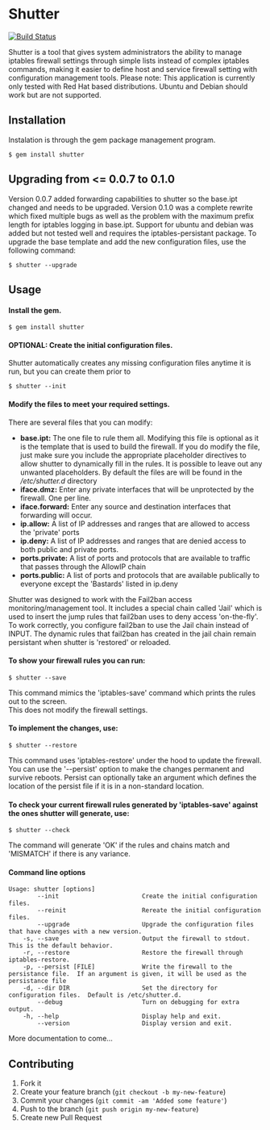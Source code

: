 # Shutter

[![Build Status](https://secure.travis-ci.org/rlyon/shutter.png)](http://travis-ci.org/rlyon/shutter)

Shutter is a tool that gives system administrators the ability to manage 
iptables firewall settings through simple lists instead of complex iptables commands, making it
easier to define host and service firewall setting with configuration management tools.  Please note:
This application is currently only tested with Red Hat based distributions.  Ubuntu and Debian should 
work but are not supported.

## Installation

Instalation is through the gem package management program. 

    $ gem install shutter

## Upgrading from <= 0.0.7 to 0.1.0

Version 0.0.7 added forwarding capabilities to shutter so the base.ipt changed and needs to be upgraded.  Version 0.1.0 was a complete rewrite which fixed multiple
bugs as well as the problem with the maximum prefix length for iptables logging in base.ipt.  Support for ubuntu and debian was added but not tested well and 
requires the iptables-persistant package.  To upgrade the base template and add the new configuration files, use the following command:

    $ shutter --upgrade

## Usage

#### Install the gem.
    
    $ gem install shutter

#### OPTIONAL: Create the initial configuration files.
Shutter automatically creates any missing configuration files anytime it is run, but you can create them prior to 

    $ shutter --init

#### Modify the files to meet your required settings.  

There are several files that you can modify:
* **base.ipt:**  The one file to rule them all.  Modifying this file is optional as
it is the template that is used to build the firewall. If you do modify the file,
just make sure you include the appropriate placeholder directives to allow
shutter to dynamically fill in the rules.  It is possible to leave out any unwanted
placeholders.  By default the files are will be found in the */etc/shutter.d* directory
* **iface.dmz:**  Enter any private interfaces that will be unprotected by the firewall.  One per line.
* **iface.forward:**  Enter any source and destination interfaces that forwarding will occur.
* **ip.allow:**  A list of IP addresses and ranges that are allowed to access the 'private' ports
* **ip.deny:**  A list of IP addresses and ranges that are denied access to both public and private ports. 
* **ports.private:**  A list of ports and protocols that are available to traffic that passes through the AllowIP chain
* **ports.public:**  A list of ports and protocols that are available publically to everyone except the 'Bastards' listed in ip.deny

Shutter was designed to work with the Fail2ban access monitoring/management tool.  It includes a 
special chain called 'Jail' which is used to insert the jump rules that fail2ban uses to deny 
access 'on-the-fly'.  To work correctly, you configure fail2ban to use the Jail chain instead of 
INPUT.  The dynamic rules that fail2ban has created in the jail chain remain persistant when 
shutter is 'restored' or reloaded.

#### To show your firewall rules you can run:

    $ shutter --save

This command mimics the 'iptables-save' command which prints the rules out to the screen.  
This does not modify the firewall settings.

#### To implement the changes, use:

    $ shutter --restore

This command uses 'iptables-restore' under the hood to update the firewall.  You can use the '--persist' option
to make the changes permanent and survive reboots.  Persist can optionally take an argument which defines the location of the
persist file if it is in a non-standard location.


#### To check your current firewall rules generated by 'iptables-save' against the ones shutter will generate, use:

    $ shutter --check

The command will generate 'OK' if the rules and chains match and 'MISMATCH' if there is any variance.

#### Command line options
    Usage: shutter [options]
            --init                       Create the initial configuration files.
            --reinit                     Rereate the initial configuration files.
            --upgrade                    Upgrade the configuration files that have changes with a new version.
        -s, --save                       Output the firewall to stdout. This is the default behavior.
        -r, --restore                    Restore the firewall through iptables-restore.
        -p, --persist [FILE]             Write the firewall to the persistance file.  If an argument is given, it will be used as the persistance file
        -d, --dir DIR                    Set the directory for configuration files.  Default is /etc/shutter.d.
            --debug                      Turn on debugging for extra output.
        -h, --help                       Display help and exit.
            --version                    Display version and exit.

More documentation to come...


## Contributing

1. Fork it
2. Create your feature branch (`git checkout -b my-new-feature`)
3. Commit your changes (`git commit -am 'Added some feature'`)
4. Push to the branch (`git push origin my-new-feature`)
5. Create new Pull Request
